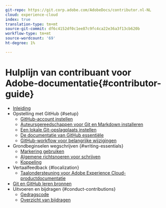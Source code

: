 ```yaml
---
git-repo: https://git.corp.adobe.com/AdobeDocs/contributor.nl-NL
cloud: experience-cloud
index: true
translation-type: tm+mt
source-git-commit: df6c4152df0c1ee87c9fc4ca22e36a3f13cb620b
workflow-type: tm+mt
source-wordcount: '69'
ht-degree: 1%

---
```



# Hulplijn van contribuant voor Adobe-documentatie{#contributor-guide}

+ [Inleiding](introduction.md)
+ Opstelling met GitHub {#setup}
   + [GitHub-account instellen](setup/github-signup.md)
   + [Auteursgereedschappen voor Git en Markdown installeren](setup/install-tools.md)
   + [Een lokale Git-opslagplaats instellen](setup/local-repo.md)
   + [De documentatie van GitHub essentiële](setup/git-fundamentals.md)
   + [GitHub-workflow voor belangrijke wijzigingen](setup/full-workflow.md)
+ Grondbeginselen wegschrijven {#writing-essentials}
   + [Markering gebruiken](writing-essentials/markdown.md)
   + [Algemene richtsnoeren voor schrijven](writing-essentials/general-writing-guidance.md)
   + [Koppeling](writing-essentials/linking.md)
+ Vertaalfeedback {#localization}
   + [Taalondersteuning voor Adobe Experience Cloud-productdocumentatie](localization/machine-translation.md)
+ [Git en GitHub leren bronnen](resources.md)
+ Uitvoeren en bijdragen {#conduct-contributions}
   + [Gedragscode](conduct/code-of-conduct.md)
   + [Overzicht van bijdragen](conduct/contributing.md)
